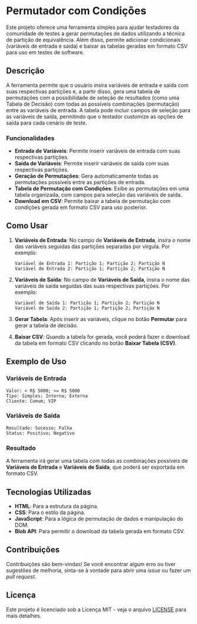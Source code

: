 
# Permutador com Condições

Este projeto oferece uma ferramenta simples para ajudar testadores da comunidade de testes a gerar permutações de dados utilizando a técnica de partição de equivalência. Além disso, permite adicionar condicionais (variáveis de entrada e saída) e baixar as tabelas geradas em formato CSV para uso em testes de software.

## Descrição

A ferramenta permite que o usuário insira variáveis de entrada e saída com suas respectivas partições e, a partir disso, gera uma tabela de permutações com a possibilidade de seleção de resultados (como uma Tabela de Decisão) com todas as possíveis combinações (permutação) entre as variáveis de entrada. A tabela pode incluir campos de seleção para as variáveis de saída, permitindo que o testador customize as opções de saída para cada cenário de teste.

### Funcionalidades

- **Entrada de Variáveis**: Permite inserir variáveis de entrada com suas respectivas partições.
- **Saída de Variáveis**: Permite inserir variáveis de saída com suas respectivas partições.
- **Geração de Permutações**: Gera automaticamente todas as permutações possíveis entre as partições de entrada.
- **Tabela de Permutação com Condições**: Exibe as permutações em uma tabela organizada, com campos para seleção das variáveis de saída.
- **Download em CSV**: Permite baixar a tabela de permutação com condições gerada em formato CSV para uso posterior.

## Como Usar

1. **Variáveis de Entrada**: No campo de **Variáveis de Entrada**, insira o nome das variáveis seguidas das partições separadas por vírgula. Por exemplo:
    ```
    Variável de Entrada 1: Partição 1; Partição 2; Partição N
    Variável de Entrada 2: Partição 1; Partição 2; Partição N
    ```

2. **Variáveis de Saída**: No campo de **Variáveis de Saída**, insira o nome das variáveis de saída seguidas das suas respectivas partições. Por exemplo:
    ```
    Variável de Saída 1: Partição 1; Partição 2; Partição N
    Variável de Saída 2: Partição 1; Partição 2; Partição N
    ```

3. **Gerar Tabela**: Após inserir as variáveis, clique no botão **Permutar** para gerar a tabela de decisão.

4. **Baixar CSV**: Quando a tabela for gerada, você poderá fazer o download da tabela em formato CSV clicando no botão **Baixar Tabela (CSV)**.

## Exemplo de Uso

### Variáveis de Entrada
```
Valor: < R$ 5000; >= R$ 5000
Tipo: Simples; Interna; Externa
Cliente: Comum; VIP
```

### Variáveis de Saída
```
Resultado: Sucesso; Falha
Status: Positivo; Negativo
```

### Resultado
A ferramenta irá gerar uma tabela com todas as combinações possíveis de **Variáveis de Entrada** e **Variáveis de Saída**, que poderá ser exportada em formato CSV.

## Tecnologias Utilizadas

- **HTML**: Para a estrutura da página.
- **CSS**: Para o estilo da página.
- **JavaScript**: Para a lógica de permutação de dados e manipulação do DOM.
- **Blob API**: Para permitir o download da tabela gerada em formato CSV.

## Contribuições

Contribuições são bem-vindas! Se você encontrar algum erro ou tiver sugestões de melhoria, sinta-se à vontade para abrir uma *issue* ou fazer um *pull request*.

## Licença

Este projeto é licenciado sob a Licença MIT - veja o arquivo [LICENSE](LICENSE) para mais detalhes.
